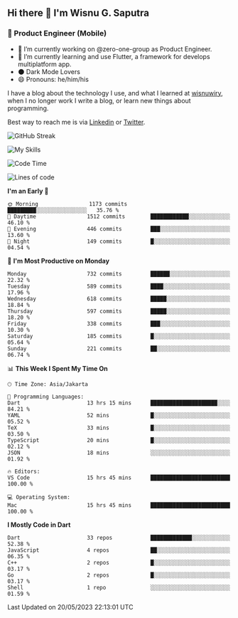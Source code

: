 ## Hi there 👋 I'm Wisnu G. Saputra

### :mobile_phone_off: Product Engineer (Mobile)

- 🔭 I’m currently working on @zero-one-group as Product Engineer.
- 🌱 I’m currently learning and use Flutter, a framework for develops multiplatform app.
- 🌑 Dark Mode Lovers
- 😄 Pronouns: he/him/his

I have a blog about the technology I use, and what I learned at [wisnuwiry](https://wisnuwiry.space/), when I no longer work I write a blog, or learn new things about programming.

Best way to reach me is via [Linkedin](https://www.linkedin.com/in/wisnu-saputra/) or [Twitter](https://twitter.com/wisnuwiry).

![GitHub Streak](https://streak-stats.demolab.com?user=wisnuwiry&theme=dark&hide_border=true)

![My Skills](https://skillicons.dev/icons?i=dart,flutter,kotlin,swift,js,css,neovim,git,linux&perline=5)

<!--START_SECTION:waka-->
![Code Time](http://img.shields.io/badge/Code%20Time-459%20hrs%201%20min-blue)

![Lines of code](https://img.shields.io/badge/From%20Hello%20World%20I%27ve%20Written-4.6%20million%20lines%20of%20code-blue)

**I'm an Early 🐤** 

```text
🌞 Morning                1173 commits        █████████░░░░░░░░░░░░░░░░   35.76 % 
🌆 Daytime                1512 commits        ████████████░░░░░░░░░░░░░   46.10 % 
🌃 Evening                446 commits         ███░░░░░░░░░░░░░░░░░░░░░░   13.60 % 
🌙 Night                  149 commits         █░░░░░░░░░░░░░░░░░░░░░░░░   04.54 % 
```
📅 **I'm Most Productive on Monday** 

```text
Monday                   732 commits         ██████░░░░░░░░░░░░░░░░░░░   22.32 % 
Tuesday                  589 commits         ████░░░░░░░░░░░░░░░░░░░░░   17.96 % 
Wednesday                618 commits         █████░░░░░░░░░░░░░░░░░░░░   18.84 % 
Thursday                 597 commits         █████░░░░░░░░░░░░░░░░░░░░   18.20 % 
Friday                   338 commits         ███░░░░░░░░░░░░░░░░░░░░░░   10.30 % 
Saturday                 185 commits         █░░░░░░░░░░░░░░░░░░░░░░░░   05.64 % 
Sunday                   221 commits         ██░░░░░░░░░░░░░░░░░░░░░░░   06.74 % 
```


📊 **This Week I Spent My Time On** 

```text
🕑︎ Time Zone: Asia/Jakarta

💬 Programming Languages: 
Dart                     13 hrs 15 mins      █████████████████████░░░░   84.21 % 
YAML                     52 mins             █░░░░░░░░░░░░░░░░░░░░░░░░   05.52 % 
TeX                      33 mins             █░░░░░░░░░░░░░░░░░░░░░░░░   03.50 % 
TypeScript               20 mins             █░░░░░░░░░░░░░░░░░░░░░░░░   02.12 % 
JSON                     18 mins             ░░░░░░░░░░░░░░░░░░░░░░░░░   01.92 % 

🔥 Editors: 
VS Code                  15 hrs 45 mins      █████████████████████████   100.00 % 

💻 Operating System: 
Mac                      15 hrs 45 mins      █████████████████████████   100.00 % 
```

**I Mostly Code in Dart** 

```text
Dart                     33 repos            █████████████░░░░░░░░░░░░   52.38 % 
JavaScript               4 repos             ██░░░░░░░░░░░░░░░░░░░░░░░   06.35 % 
C++                      2 repos             █░░░░░░░░░░░░░░░░░░░░░░░░   03.17 % 
Go                       2 repos             █░░░░░░░░░░░░░░░░░░░░░░░░   03.17 % 
Shell                    1 repo              ░░░░░░░░░░░░░░░░░░░░░░░░░   01.59 % 
```




 Last Updated on 20/05/2023 22:13:01 UTC
<!--END_SECTION:waka-->

